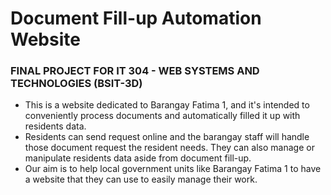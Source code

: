 # Document Fill-up Automation Website
### FINAL PROJECT FOR IT 304 - WEB SYSTEMS AND TECHNOLOGIES (BSIT-3D)
- This is a website dedicated to Barangay Fatima 1, and it's intended to conveniently process documents and automatically filled it up with residents data.
- Residents can send request online and the barangay staff will handle those document request the resident needs. They can also manage or manipulate residents data aside from document fill-up.
- Our aim is to help local government units like Barangay Fatima 1 to have a website that they can use to easily manage their work.
